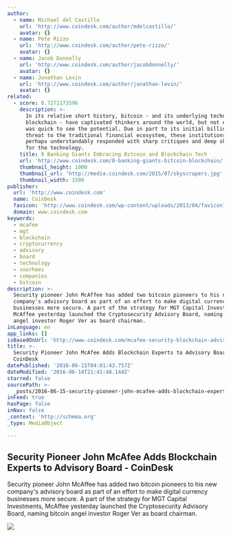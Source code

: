 ```yaml
---
author:
  - name: Michael del Castillo
    url: 'http://www.coindesk.com/author/mdelcastillo/'
    avatar: {}
  - name: Pete Rizzo
    url: 'http://www.coindesk.com/author/pete-rizzo/'
    avatar: {}
  - name: Jacob Donnelly
    url: 'http://www.coindesk.com/author/jacobdonnelly/'
    avatar: {}
  - name: Jonathan Levin
    url: 'http://www.coindesk.com/author/jonathan-levin/'
    avatar: {}
related:
  - score: 0.7271173596
    description: >-
      In its relative short history, bitcoin - and its underlying technology the
      blockchain - have captivated thinkers around the world, but not everyone
      was quick to see the potential. Due in part to its initial billing as a
      threat to the traditional financial ecosystem, these institutions have
      perhaps understandably responded with sharp critiques and deep skepticism
      for the technology.
    title: 8 Banking Giants Embracing Bitcoin and Blockchain Tech
    url: 'http://www.coindesk.com/8-banking-giants-bitcoin-blockchain/'
    thumbnail_height: 1000
    thumbnail_url: 'http://media.coindesk.com/2015/07/skyscrapers.jpg'
    thumbnail_width: 1500
publisher:
  url: 'http://www.coindesk.com'
  name: CoinDesk
  favicon: 'http://www.coindesk.com/wp-content/uploads/2013/04/favicon1.ico?4d1c37'
  domain: www.coindesk.com
keywords:
  - mcafee
  - mgt
  - blockchain
  - cryptocurrency
  - advisory
  - board
  - technology
  - voorhees
  - companies
  - bitcoin
description: >-
  Security pioneer John McAffee has added two bitcoin pioneers to his new
  company's advisory board as part of an effort to make digital currency
  businesses more secure. A part of the strategy for MGT Capital Investments,
  McAffee yesterday launched the Cryptosecurity Advisory Board, naming bitcoin
  angel investor Roger Ver as board chairman.
inLanguage: en
app_links: []
isBasedOnUrl: 'http://www.coindesk.com/mcafee-security-blockchain-advisory-board/'
title: >-
  Security Pioneer John McAfee Adds Blockchain Experts to Advisory Board -
  CoinDesk
datePublished: '2016-06-15T04:01:43.757Z'
dateModified: '2016-06-14T21:41:48.144Z'
starred: false
sourcePath: >-
  _posts/2016-06-15-security-pioneer-john-mcafee-adds-blockchain-experts-to-advi.md
inFeed: true
hasPage: false
inNav: false
_context: 'http://schema.org'
_type: MediaObject

---
```

<article style=""><h1>Security Pioneer John McAfee Adds Blockchain Experts to Advisory Board - CoinDesk</h1><p>Security pioneer John McAffee has added two bitcoin pioneers to his new company's advisory board as part of an effort to make digital currency businesses more secure. A part of the strategy for MGT Capital Investments, McAffee yesterday launched the Cryptosecurity Advisory Board, naming bitcoin angel investor Roger Ver as board chairman.</p><img src="http://media.coindesk.com/2016/06/John_McAfee_Def_Con_14902350795_cropped.jpg" /></article>